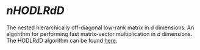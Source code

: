 # $nHODLRdD$
The nested hierarchically off-diagonal low-rank matrix in $d$ dimensions. An algorithm for performing fast matrix-vector multiplication in $d$ dimensions. The HODLR$d$D algorithm can be found [here](https://github.com/SAFRAN-LAB/HODLRdD).
